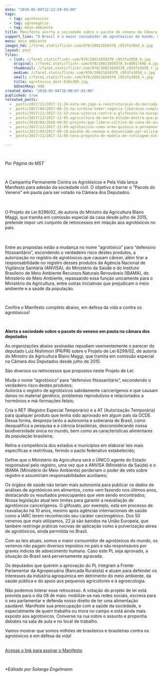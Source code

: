 ```yaml
---
date: "2018-05-04T12:22:29-03:00"
tags:
  - tag: agrotoxicos
  - tag: agronegócio
  - tag: meio-ambiente
title: Manifesto alerta a sociedade sobre o pacote de veneno da Câmara dos Deputados
support_line: "O Brasil é o maior consumidor de agrotóxicos do mundo. Se o PL for aprovado essa situação será drasticamente agravada!"
menu: meio ambiente
images_hd: //farm1.staticflickr.com/970/28021650378_c953fa3058_b.jpg
layout: post
files:
  - link: //farm1.staticflickr.com/970/28021650378_c953fa3058_b.jpg
    original: //farm1.staticflickr.com/970/28021650378_5cd081748b_o.jpg
    thumbnail: //farm1.staticflickr.com/970/28021650378_c953fa3058_t.jpg
    medium: //farm1.staticflickr.com/970/28021650378_c953fa3058_z.jpg
    small: //farm1.staticflickr.com/970/28021650378_c953fa3058_n.jpg
    title: agrotoxico_dest-610x300.jpg
    $$hashKey: 09B
created_date: "2018-05-04T16:00:07-03:00"
published: true
releated_posts:
  - _posts/2017/11/2017-11-24-esta-em-jogo-a-reestruturacao-do-mercado-formal-de-terras-no-brasil-entrevista-com-julianna-malerba.md
  - _posts/2017/08/2017-08-25-na-surdina-temer-negocia-liberacao-completa-de-agrotoxicos.md
  - _posts/2017/11/2017-11-13-nova-vitoria-contra-o-glifosato-na-europa-banimento-pode-estar-proximo.md
  - _posts/2017/12/2017-12-05-agricultura-da-morte-estudo-mostra-que-produtos-brasileiros-tem-alto-nivel-de-veneno.md
  - _posts/2018/04/2018-04-02-projeto-que-libera-cultivo-de-cana-de-acucar-na-amazonia-afeta-meio-ambiente.md
  - _posts/2017/12/2017-12-09-agrotoxicos-como-arma-quimica-a-permanente-guerra-agraria-no-brasil.md
  - _posts/2017/09/2017-09-18-pacote-do-veneno-e-denunciado-por-militantes-da-agroecologia.md
  - _posts/2017/11/2017-11-08-nova-proposta-de-modelo-de-rotulagem-nutricional-sera-apresentada-em-porto-alegre.md

---
```

<p>&nbsp;</p>

<p><em>Por P&aacute;gina do MST</em></p>

<p>&nbsp;</p>

<p>A Campanha Permanente Contra os Agrot&oacute;xicos e Pela Vida lan&ccedil;a Manifesto para ades&atilde;o da sociedade civil. O objetivo &eacute; barrar o &ldquo;Pacote do Veneno&rdquo; em pauta para ser votado na C&acirc;mara dos Deputados.</p>

<p><br />
<br />
O Projeto de Lei 6299/02, de autoria do Ministro da Agricultura Blairo Maggi, que tramita em comiss&atilde;o especial da casa desde julho de 2015, pretende impor um conjunto de retrocessos em rela&ccedil;&atilde;o aos agrot&oacute;xicos no pa&iacute;s.</p>

<p><br />
<br />
Entre as propostas est&atilde;o a mudan&ccedil;a no nome &ldquo;agrot&oacute;xico&rdquo; para &ldquo;defensivo fitossanit&aacute;rio&rdquo;, escondendo o verdadeiro risco destes produtos, a autoriza&ccedil;&atilde;o no registro de agrot&oacute;xicos que causam c&acirc;ncer, al&eacute;m tirar a responsabilidade no registro desses produtos da Ag&ecirc;ncia Nacional de Vigil&acirc;ncia Sanit&aacute;ria (ANVISA), do&nbsp;Minist&eacute;rio da Sa&uacute;de e do Instituto Brasileiro de Meio Ambiente Recursos Naturais Renov&aacute;veis (IBAMA), do Minist&eacute;rio do Meio Ambiente, repassando essa fun&ccedil;&atilde;o unicamente para o Minist&eacute;rio da Agricultura, entre outras iniciativas que prejudicam o meio ambiente e a sa&uacute;de da popula&ccedil;&atilde;o.</p>

<p>&nbsp;</p>

<p>Confira o Manifesto completo abaixo, em defesa da vida e contra os agrot&oacute;xicos!</p>

<p>&nbsp;</p>

<p><strong>Alerta a sociedade sobre o pacote do veneno em pauta na c&acirc;mara dos deputados</strong></p>

<p>As organiza&ccedil;&otilde;es abaixo assinadas repudiam veementemente o parecer do deputado Luiz Nishimori (PR/PR) sobre o Projeto de Lei 6299/02, de autoria do Ministro da Agricultura Blairo Maggi, que tramita em comiss&atilde;o especial na C&acirc;mara dos Deputados desde julho de 2015.</p>

<p>S&atilde;o diversos os retrocessos que propostos neste Projeto de Lei:</p>

<p>Muda o nome &ldquo;agrot&oacute;xico&rdquo; para &ldquo;defensivo fitossanit&aacute;rio&rdquo;, escondendo o verdadeiro risco destes produtos;<br />
Autoriza o registro de agrot&oacute;xicos sabidamente cancer&iacute;genos e que causam danos no material gen&eacute;tico, problemas reprodutivos e relacionados a horm&ocirc;nios e m&aacute;-forma&ccedil;&otilde;es fetais;</p>

<p>Cria o RET (Registro Especial Tempor&aacute;rio) e a AT (Autoriza&ccedil;&atilde;o Tempor&aacute;ria) para qualquer produto que tenha sido aprovado em algum pa&iacute;s da OCDE. Dessa forma, despreza tanto a autonomia e soberania do Brasil, como desqualifica a pesquisa e a ci&ecirc;ncia brasileiras, desconsiderando nossa biodiversidade &uacute;nica no mundo, bem como as caracter&iacute;sticas alimentares da popula&ccedil;&atilde;o brasileira;</p>

<p>Retira a compet&ecirc;ncia dos estados e munic&iacute;pios em elaborar leis mais espec&iacute;ficas e restritivas, ferindo o pacto federativo estabelecido;</p>

<p>Define que o Minist&eacute;rio da Agricultura ser&aacute; o &Uacute;NICO agente do Estado respons&aacute;vel pelo registro, uma vez que a ANVISA (Minist&eacute;rio da Sa&uacute;de) e o IBAMA (Minist&eacute;rio do Meio Ambiente) perderiam o poder de veto sobre registro e assumiriam responsabilidades auxiliares;</p>

<p>Os &oacute;rg&atilde;os de sa&uacute;de n&atilde;o teriam mais autonomia para publicar os dados de an&aacute;lises de agrot&oacute;xicos em alimentos, como vem fazendo nos &uacute;ltimos anos, destacando os resultados preocupantes que vem sendo encontrados;<br />
Nossa legisla&ccedil;&atilde;o atual tem limites para garantir a reavalia&ccedil;&atilde;o de agrot&oacute;xicos cancer&iacute;genos. O glifosato, por exemplo, est&aacute; em processo de reavalia&ccedil;&atilde;o h&aacute; 10 anos, mesmo ap&oacute;s ag&ecirc;ncias internacionais de sa&uacute;de como a IARC terem reconhecido seu car&aacute;ter carcinog&ecirc;nico. Dos 50 venenos que mais utilizamos, 22 j&aacute; s&atilde;o banidos na Uni&atilde;o Europeia, que tamb&eacute;m restringe pr&aacute;ticas nocivas de aplica&ccedil;&atilde;o como a pulveriza&ccedil;&atilde;o a&eacute;rea de agrot&oacute;xicos, ainda permitida no Brasil.</p>

<p>Com as leis atuais, somos o maior consumidor de agrot&oacute;xicos do mundo, os venenos n&atilde;o pagam diversos impostos no pa&iacute;s e s&atilde;o respons&aacute;veis por graves &iacute;ndices de adoecimento humano. Caso este PL seja aprovado, a situa&ccedil;&atilde;o do Brasil ser&aacute; perversamente agravada.</p>

<p>Os deputados que querem a aprova&ccedil;&atilde;o do PL integram a Frente Parlamentar da Agropecu&aacute;ria (Bancada Ruralista) e atuam para defender os interesses da ind&uacute;stria agroqu&iacute;mica em detrimento do meio ambiente, da sa&uacute;de p&uacute;blica e do apoio aos pequenos agricultores e &agrave; agroecologia.</p>

<p>N&atilde;o podemos tolerar esse retrocesso. A vota&ccedil;&atilde;o do projeto de lei est&aacute; prevista para o dia 08 de maio: mobilize-se nas redes sociais, escreva para o seu parlamentar e defenda nosso direito de ter uma alimenta&ccedil;&atilde;o saud&aacute;vel. Manifeste sua preocupa&ccedil;&atilde;o com a sa&uacute;de da sociedade, e especialmente de quem trabalha ou mora no campo e est&aacute; ainda mais exposto aos agrot&oacute;xicos. Converse na rua sobre o assunto e proponha debates na sala de aula e no local de trabalho.</p>

<p>Vamos mostrar que somos milh&otilde;es de brasileiros e brasileiras contra os agrot&oacute;xicos e em defesa da vida!&nbsp;</p>

<p><br />
<a href="http://contraosagrotoxicos.org/manifesto-contra-o-pacote-do-veneno/">Acesse&nbsp;o link para assinar o Manifesto</a></p>

<p>&nbsp;</p>

<p><em>*Editado por Solange Engelmann</em></p>
